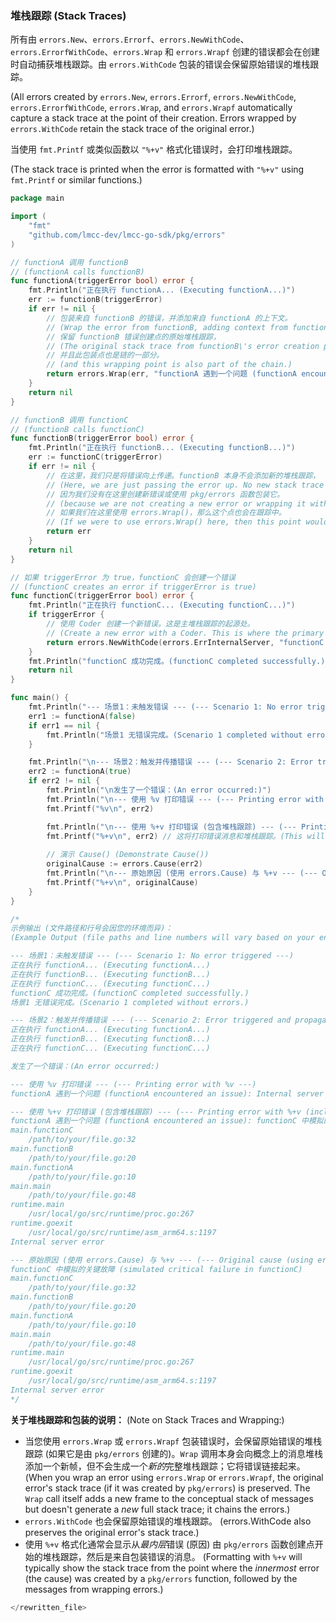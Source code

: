<!--
 * Author: Martin <lmccc.dev@gmail.com>
 * Co-Author: AI Assistant
 * Description: This document was collaboratively developed by Martin and AI Assistant.
-->

### 堆栈跟踪 (Stack Traces)

所有由 `errors.New`、`errors.Errorf`、`errors.NewWithCode`、`errors.ErrorfWithCode`、`errors.Wrap` 和 `errors.Wrapf` 创建的错误都会在创建时自动捕获堆栈跟踪。由 `errors.WithCode` 包装的错误会保留原始错误的堆栈跟踪。

(All errors created by `errors.New`, `errors.Errorf`, `errors.NewWithCode`, `errors.ErrorfWithCode`, `errors.Wrap`, and `errors.Wrapf` automatically capture a stack trace at the point of their creation. Errors wrapped by `errors.WithCode` retain the stack trace of the original error.)

当使用 `fmt.Printf` 或类似函数以 `"%+v"` 格式化错误时，会打印堆栈跟踪。

(The stack trace is printed when the error is formatted with `"%+v"` using `fmt.Printf` or similar functions.)

```go
package main

import (
	"fmt"
	"github.com/lmcc-dev/lmcc-go-sdk/pkg/errors"
)

// functionA 调用 functionB
// (functionA calls functionB)
func functionA(triggerError bool) error {
	fmt.Println("正在执行 functionA... (Executing functionA...)")
	err := functionB(triggerError)
	if err != nil {
		// 包装来自 functionB 的错误，并添加来自 functionA 的上下文。
		// (Wrap the error from functionB, adding context from functionA.)
		// 保留 functionB 错误创建点的原始堆栈跟踪，
		// (The original stack trace from functionB\'s error creation point is preserved,)
		// 并且此包装点也是链的一部分。
		// (and this wrapping point is also part of the chain.)
		return errors.Wrap(err, "functionA 遇到一个问题 (functionA encountered an issue)")
	}
	return nil
}

// functionB 调用 functionC
// (functionB calls functionC)
func functionB(triggerError bool) error {
	fmt.Println("正在执行 functionB... (Executing functionB...)")
	err := functionC(triggerError)
	if err != nil {
		// 在这里，我们只是将错误向上传递。functionB 本身不会添加新的堆栈跟踪，
		// (Here, we are just passing the error up. No new stack trace is added by functionB itself)
		// 因为我们没有在这里创建新错误或使用 pkg/errors 函数包装它。
		// (because we are not creating a new error or wrapping it with pkg/errors functions here.)
		// 如果我们在这里使用 errors.Wrap()，那么这个点也会在跟踪中。
		// (If we were to use errors.Wrap() here, then this point would also be in the trace.)
		return err
	}
	return nil
}

// 如果 triggerError 为 true，functionC 会创建一个错误
// (functionC creates an error if triggerError is true)
func functionC(triggerError bool) error {
	fmt.Println("正在执行 functionC... (Executing functionC...)")
	if triggerError {
		// 使用 Coder 创建一个新错误。这是主堆栈跟踪的起源处。
		// (Create a new error with a Coder. This is where the primary stack trace will originate.)
		return errors.NewWithCode(errors.ErrInternalServer, "functionC 中模拟的关键故障 (simulated critical failure in functionC)")
	}
	fmt.Println("functionC 成功完成。(functionC completed successfully.)")
	return nil
}

func main() {
	fmt.Println("--- 场景1：未触发错误 --- (--- Scenario 1: No error triggered ---)")
	err1 := functionA(false)
	if err1 == nil {
		fmt.Println("场景1 无错误完成。(Scenario 1 completed without errors.)")
	}

	fmt.Println("\n--- 场景2：触发并传播错误 --- (--- Scenario 2: Error triggered and propagated ---)")
	err2 := functionA(true)
	if err2 != nil {
		fmt.Println("\n发生了一个错误：(An error occurred:)")
		fmt.Println("\n--- 使用 %v 打印错误 --- (--- Printing error with %v ---)")
		fmt.Printf("%v\n", err2)

		fmt.Println("\n--- 使用 %+v 打印错误 (包含堆栈跟踪) --- (--- Printing error with %+v (includes stack trace) ---)")
		fmt.Printf("%+v\n", err2) // 这将打印错误消息和堆栈跟踪。(This will print the error message and the stack trace.)
		
		// 演示 Cause() (Demonstrate Cause())
		originalCause := errors.Cause(err2)
		fmt.Println("\n--- 原始原因 (使用 errors.Cause) 与 %+v --- (--- Original cause (using errors.Cause) with %+v --- )")
		fmt.Printf("%+v\n", originalCause)
	}
}

/*
示例输出 (文件路径和行号会因您的环境而异)：
(Example Output (file paths and line numbers will vary based on your environment)):

--- 场景1：未触发错误 --- (--- Scenario 1: No error triggered ---)
正在执行 functionA... (Executing functionA...)
正在执行 functionB... (Executing functionB...)
正在执行 functionC... (Executing functionC...)
functionC 成功完成。(functionC completed successfully.)
场景1 无错误完成。(Scenario 1 completed without errors.)

--- 场景2：触发并传播错误 --- (--- Scenario 2: Error triggered and propagated ---)
正在执行 functionA... (Executing functionA...)
正在执行 functionB... (Executing functionB...)
正在执行 functionC... (Executing functionC...)

发生了一个错误：(An error occurred:)

--- 使用 %v 打印错误 --- (--- Printing error with %v ---)
functionA 遇到一个问题 (functionA encountered an issue): Internal server error: functionC 中模拟的关键故障 (simulated critical failure in functionC)

--- 使用 %+v 打印错误 (包含堆栈跟踪) --- (--- Printing error with %+v (includes stack trace) ---)
functionA 遇到一个问题 (functionA encountered an issue): functionC 中模拟的关键故障 (simulated critical failure in functionC)
main.functionC
	/path/to/your/file.go:32
main.functionB
	/path/to/your/file.go:20
main.functionA
	/path/to/your/file.go:10
main.main
	/path/to/your/file.go:48
runtime.main
	/usr/local/go/src/runtime/proc.go:267
runtime.goexit
	/usr/local/go/src/runtime/asm_arm64.s:1197
Internal server error

--- 原始原因 (使用 errors.Cause) 与 %+v --- (--- Original cause (using errors.Cause) with %+v --- )
functionC 中模拟的关键故障 (simulated critical failure in functionC)
main.functionC
	/path/to/your/file.go:32
main.functionB
	/path/to/your/file.go:20
main.functionA
	/path/to/your/file.go:10
main.main
	/path/to/your/file.go:48
runtime.main
	/usr/local/go/src/runtime/proc.go:267
runtime.goexit
	/usr/local/go/src/runtime/asm_arm64.s:1197
Internal server error
*/
```

**关于堆栈跟踪和包装的说明：**
(Note on Stack Traces and Wrapping:)
- 当您使用 `errors.Wrap` 或 `errors.Wrapf` 包装错误时，会保留原始错误的堆栈跟踪 (如果它是由 `pkg/errors` 创建的)。`Wrap` 调用本身会向概念上的消息堆栈添加一个新帧，但不会生成一个*新的*完整堆栈跟踪；它将错误链接起来。
  (When you wrap an error using `errors.Wrap` or `errors.Wrapf`, the original error\'s stack trace (if it was created by `pkg/errors`) is preserved. The `Wrap` call itself adds a new frame to the conceptual stack of messages but doesn\'t generate a *new* full stack trace; it chains the errors.)
- `errors.WithCode` 也会保留原始错误的堆栈跟踪。
  (errors.WithCode also preserves the original error\'s stack trace.)
- 使用 `%+v` 格式化通常会显示从*最内层*错误 (原因) 由 `pkg/errors` 函数创建点开始的堆栈跟踪，然后是来自包装错误的消息。
  (Formatting with `%+v` will typically show the stack trace from the point where the *innermost* error (the cause) was created by a `pkg/errors` function, followed by the messages from wrapping errors.)

```go
</rewritten_file> 